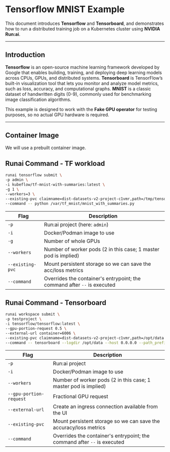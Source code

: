 # Tensorflow MNIST Example

This document introduces **Tensorflow** and **Tensorboard**, and demonstrates how to run a distributed training job on a Kubernetes cluster using **NVIDIA Run:ai**.

---

## Introduction

**Tensorflow** is an open-source machine learning framework developed by Google that enables building, training, and deploying deep learning models across CPUs, GPUs, and distributed systems.
**Tensorboard** is TensorFlow’s built-in visualization tool that lets you monitor and analyze model metrics, such as loss, accuracy, and computational graphs.
**MNIST** is a classic dataset of handwritten digits (0-9), commonly used for benchmarking image classification algorithms.


This example is designed to work with the **Fake GPU operator** for testing purposes, so no actual GPU hardware is required.

---

## Container Image

We will use a prebuilt container image.

## Runai Command - TF workload
```bash
runai tensorflow submit \
-p admin \
-i kubeflow/tf-mnist-with-summaries:latest \
-g 1 \
--workers=3 \
--existing-pvc claimname=dist-datasets-v2-project-c1vmr,path=/tmp/tensorflow/mnist/logs/mnist_with_summaries \
--command -- python /var/tf_mnist/mnist_with_summaries.py
```

| Flag            | Description                                                              |
| --------------- | ------------------------------------------------------------------------ |
| `-p`            | Run:ai project (here: `admin`)                                           |
| `-i`            | Docker/Podman image to use                                               |
| `-g`            | Number of whole GPUs                                          |
| `--workers`     | Number of worker pods (2 in this case; 1 master pod is implied)          |
| `--existing-pvc`| Mount persistent storage so we can save the acc/loss metrics            |
| `--command`     | Overrides the container's entrypoint; the command after `--` is executed |

## Runai Command - Tensorboard
```bash
runai workspace submit \
-p testproject \
-i tensorflow/tensorflow:latest \
--gpu-portion-request 0.5 \
--external-url container=6006 \
--existing-pvc claimname=dist-datasets-v2-project-c1vmr,path=/opt/data \
--command -- tensorboard --logdir /opt/data --host 0.0.0.0 --path_prefix /\${RUNAI_PROJECT}/\${RUNAI_JOB_NAME}
```

| Flag                     | Description                                                                    |
|---------------------------|-------------------------------------------------------------------------------|
| `-p`                     | Run:ai project                                                                 |
| `-i`                     | Docker/Podman image to use                                                     |
| `--workers`              | Number of worker pods (2 in this case; 1 master pod is implied)                |
| `--gpu-portion-request`  | Fractional GPU request                                                         |
| `--external-url`         | Create an ingress connection available from the UI                             |
| `--existing-pvc`         | Mount persistent storage so we can save the accuracy/loss metrics              |
| `--command`              | Overrides the container's entrypoint; the command after `--` is executed       |